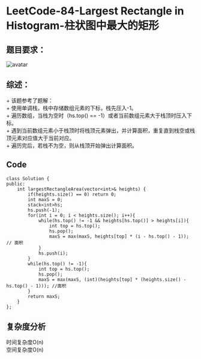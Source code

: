 # LeetCode-84-Largest Rectangle in Histogram-柱状图中最大的矩形

## 题目要求：
![avatar](https:///github.com/JakeChanFangZiyuan20/MyLeetCode/blob/master/img/84.png)


## 综述：  
\+ 该题参考了题解：  
\+ 使用单调栈，栈中存储数组元素的下标，栈先压入-1。  
\+ 遍历数组，当栈为空时（hs.top() == -1）或者当前数组元素大于栈顶时压入下标。  
\+ 遇到当前数组元素小于栈顶时将栈顶元素弹出，并计算面积，重复直到栈空或栈顶元素对应值大于当前对应。  
\+ 遍历完后，若栈不为空，则从栈顶开始弹出计算面积。

## Code
```
class Solution {
public:
    int largestRectangleArea(vector<int>& heights) {
        if(heights.size() == 0) return 0;
        int maxS = 0;
        stack<int>hs;
        hs.push(-1);
        for(int i = 0; i < heights.size(); i++){
            while(hs.top() != -1 && heights[hs.top()] > heights[i]){
                int top = hs.top();
                hs.pop();
                maxS = max(maxS, heights[top] * (i - hs.top() - 1)); // 面积
            }
            hs.push(i);
        }
        while(hs.top() != -1){
            int top = hs.top();
            hs.pop();
            maxS = max(maxS, (int)(heights[top] * (heights.size() - hs.top() - 1))); //面积
        }
        return maxS;
    }
};
```

## 复杂度分析
时间复杂度O(n)  
空间复杂度O(n)
